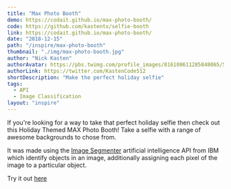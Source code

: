 ```yaml
---
title: "Max Photo Booth"
demo: https://codait.github.io/max-photo-booth/
code: https://github.com/kastentx/selfie-booth
link: https://codait.github.io/max-photo-booth/
date: "2018-12-15"
path: "/inspire/max-photo-booth"
thumbnail: "./img/max-photo-booth.jpg"
author: "Nick Kasten"
authorAvatar: https://pbs.twimg.com/profile_images/816108611285848065/53PoDI6r_400x400.jpg
authorLink: https://twitter.com/KastenCode512
shortDescription: "Make the perfect holiday selfie"
tags:
  - API
  - Image Classification
layout: "inspire"
---
```


If you're looking for a way to take that perfect holiday selfie then check out this Holiday Themed MAX Photo Booth!
Take a selfie with a range of awesome backgrounds to chose from.

It was made using the [Image Segmenter](https://developer.ibm.com/exchanges/models/all/max-image-segmenter/)
artificial intelligence API from IBM which identify objects in an image, additionally assigning each pixel of the image to a particular object.

Try it out [here](https://vibertthio.com/sornting/)